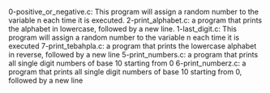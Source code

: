 0-positive_or_negative.c: This program will assign a random number to the variable n each time it is executed.
2-print_alphabet.c: a program that prints the alphabet in lowercase, followed by a new line.
1-last_digit.c: This program will assign a random number to the variable n each time it is executed
7-print_tebahpla.c: a program that prints the lowercase alphabet in reverse, followed by a new line
5-print_numbers.c: a program that prints all single digit numbers of base 10 starting from 0
6-print_numberz.c: a program that prints all single digit numbers of base 10 starting from 0, followed by a new line
